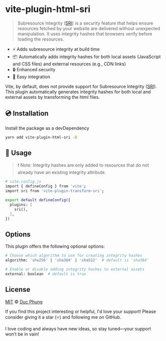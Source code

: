 # vite-plugin-html-sri

> Subresource Integrity ([SRI](https://developer.mozilla.org/en-US/docs/Web/Security/Subresource_Integrity)) is a security feature that helps ensure resources fetched by your website are delivered without unexpected manipulation.
It uses integrity hashes that browsers verify before loading the resources.

- ⚡️ Adds subresource integrity at build time
- 📦 Automatically adds integrity hashes for both local assets (JavaScript and CSS files) and external resources (e.g., CDN links)
- 🔒 Enhanced security
- 🔌 Easy integration

Vite, by default, does not provide support for Subresource Integrity ([SRI](https://developer.mozilla.org/en-US/docs/Web/Security/Subresource_Integrity)).
This plugin automatically generates integrity hashes for both local and external assets by transforming the html files.

## 💿 Installation

Install the package as a devDependency

```sh
yarn add vite-plugin-html-sri -D
```

## 🚀 Usage

> ❗ Note: Integrity hashes are only added to resources that do not already have an existing integrity attribute.

```sh
# vite.config.js
import { defineConfig } from 'vite';
import sri from 'vite-plugin-transform-sri';

export default defineConfig({
  plugins: [
    sri(),
  ],
})
```

## Options

This plugin offers the following optional options:

```sh
# Choose which algorithm to use for creating integrity hashes
algorithm: 'sha256' | 'sha384' | 'sha512'  # default is 'sha384'

# Enable or disable adding integrity hashes to external assets
external: boolean  # default is true
```

## License

[MIT](https://choosealicense.com/licenses/mit/) © [Duc Phung](https://github.com/ducphu0ng)

If you find this project interesting or helpful, I'd love your support!
Please consider giving it a star (⭐) and following me on GitHub.

I love coding and always have new ideas, so stay tuned—your support won’t be in vain!
